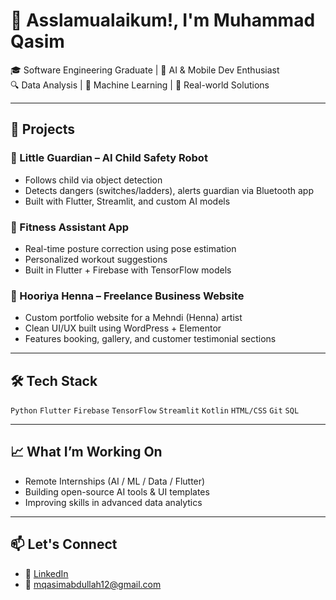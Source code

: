 # 👋 Asslamualaikum!, I'm Muhammad Qasim

🎓 Software Engineering Graduate | 🤖 AI & Mobile Dev Enthusiast  
🔍 Data Analysis | 🧠 Machine Learning | 🎯 Real-world Solutions

---

## 💼 Projects 

### 🔹 Little Guardian – AI Child Safety Robot
- Follows child via object detection
- Detects dangers (switches/ladders), alerts guardian via Bluetooth app
- Built with Flutter, Streamlit, and custom AI models

### 🔹 Fitness Assistant App
- Real-time posture correction using pose estimation
- Personalized workout suggestions
- Built in Flutter + Firebase with TensorFlow models

### 🔹 Hooriya Henna – Freelance Business Website 
- Custom portfolio website for a Mehndi (Henna) artist
- Clean UI/UX built using WordPress + Elementor
- Features booking, gallery, and customer testimonial sections

---

## 🛠️ Tech Stack
`Python` `Flutter` `Firebase` `TensorFlow` `Streamlit` `Kotlin` `HTML/CSS` `Git` `SQL`

---

## 📈 What I’m Working On
- Remote Internships (AI / ML / Data / Flutter)
- Building open-source AI tools & UI templates
- Improving skills in advanced data analytics

---

## 📫 Let's Connect
- 🔗 [LinkedIn](https://www.linkedin.com/in/muhammad-qasim-891833250/)
- 📧 mqasimabdullah12@gmail.com
